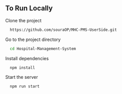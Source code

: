 ## To Run Locally

Clone the project

```bash
  https://github.com/souraOP/MHC-PMS-UserSide.git
```

Go to the project directory

```bash
  cd Hospital-Management-System
```

Install dependencies

```bash
  npm install
```

Start the server

```bash
  npm run start
```

